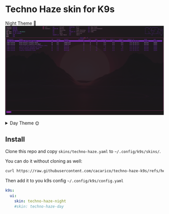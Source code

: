 # Techno Haze skin for K9s

Night Theme 🌚
![Image](images/techno-haze-k9s-night.png)

<details>
  <summary>Day Theme 🌞</summary>
  <img src="images/techno-haze-k9s-day.png"/>
</details>

## Install

Clone this repo and copy `skins/techno-haze.yaml` to `~/.config/k9s/skins/`.

You can do it without cloning as well:

```bash
curl https://raw.githubusercontent.com/cacarico/techno-haze-k9s/refs/heads/main/skin/tehcnho-haze.yaml -o ~/.config/k9s/skins/techno-haze.yaml
```

Then add it to you k9s config `~/.config/k9s/config.yaml`

```yaml
k9s:
  ui:
    skin: techno-haze-night
    #skin: techno-haze-day
```
